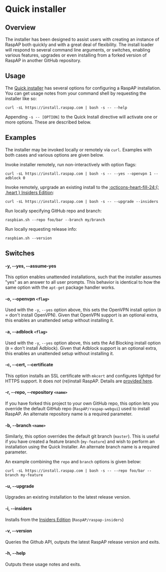 # Quick installer

## Overview
The installer has been designed to assist users with creating an instance of RaspAP both quickly and with a great deal of flexibility.
The install loader will respond to several command line arguments, or switches, enabling various features, upgrades or even installing from a forked version of RaspAP in another GitHub repository. 

## Usage
The [Quick installer](https://github.com/RaspAP/raspap-webgui/blob/master/installers/raspbian.sh) has several options for configuring a RaspAP installation. You can get usage notes from your command shell by requesting the installer like so:

```
curl -sL https://install.raspap.com | bash -s -- --help
```

Appending `-s -- [OPTION]` to the Quick Install directive will activate one or more options. These are described below.

## Examples
The installer may be invoked locally or remotely via `curl`. Examples with both cases and various options are given below.

Invoke installer remotely, run non-interactively with option flags:
```
curl -sL https://install.raspap.com | bash -s -- --yes --openvpn 1 --adblock 0
```

Invoke remotely, uprgrade an existing install to the [:octicons-heart-fill-24:{: .heart }  Insiders Edition](/insiders/):
```
curl -sL https://install.raspap.com | bash -s -- --upgrade --insiders
```

Run locally specifying GitHub repo and branch:
```
raspbian.sh --repo foo/bar --branch my/branch
```

Run locally requesting release info:
```
raspbian.sh --version
```

## Switches

#### -y, --yes, --assume-yes
This option enables unattended installations, such that the installer assumes "yes" as an answer to all user prompts. This behavior is identical to how the same option with the `apt-get` package handler works. 

#### -o, --openvpn `<flag>`
Used with the `-y`, `--yes` option above, this sets the OpenVPN install option (`0` = don't install OpenVPN). Given that OpenVPN support is an optional extra, this enables an unattended setup without installing it.

#### -a, --adblock `<flag>`
Used with the `-y`, `--yes` option above, this sets the Ad Blocking install option (`0` = don't install Adblock). Given that Adblock support is an optional extra, this enables an unattended setup without installing it.

#### -c, --cert, --certificate
This option installs an SSL certificate with `mkcert` and configures lighttpd for HTTPS support. It does _not_ (re)install RaspAP. Details are [provided here](/ssl-quick/).

#### -r, --repo, --repository `<name>`
If you have forked this project to your own GitHub repo, this option lets you override the default GitHub repo (`RaspAP/raspap-webgui`) used to install RaspAP. An alternate repository name is a required parameter.

#### -b, --branch `<name>`
Similarly, this option overrides the default git branch (`master`). This is useful if you have created a feature branch (`my-feature`) and wish to perform an installation using the Quick Installer. An alternate branch name is a required parameter.

An example combining the `repo` and `branch` options is given below:
```
curl -sL https://install.raspap.com | bash -s -- --repo foo/bar --branch my-feature
```

#### -u, --upgrade
Upgrades an existing installation to the latest release version.

#### -i, --insiders
Installs from the [Insiders Edition](/insiders/) (`RaspAP/raspap-insiders`)

#### -v, --version
Queries the Github API, outputs the latest RaspAP release version and exits.

#### -h, --help
Outputs these usage notes and exits.


